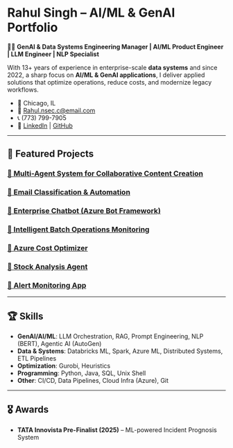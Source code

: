 # Rahul Singh – AI/ML & GenAI Portfolio

👨‍💻 **GenAI & Data Systems Engineering Manager | AI/ML Product Engineer | LLM Engineer | NLP Specialist**

With 13+ years of experience in enterprise-scale **data systems** and since 2022, a sharp focus on **AI/ML & GenAI applications**, I deliver applied solutions that optimize operations, reduce costs, and modernize legacy workflows.  

- 📍 Chicago, IL  
- 📧 Rahul.nsec.c@email.com  
- 📞 (773) 799-7905  
- 🔗 [LinkedIn](https://www.linkedin.com/in/rahul-kumar-singh-44967456?utm_source=share&utm_campaign=share_via&utm_content=profile&utm_medium=android_app) | [GitHub](https://github.com/rahulnsecc/ml-projects-portfolio)

---

## 🚀 Featured Projects

### [📂 Multi-Agent System for Collaborative Content Creation](../multi-agents/README.md)
### [📂 Email Classification & Automation](../BART/README.md)
### [📂 Enterprise Chatbot (Azure Bot Framework)](../bot_app/README.md)
### [📂 Intelligent Batch Operations Monitoring](../batchops/README.md)
### [📂 Azure Cost Optimizer](../azure_cost_optimizer/README.md)
### [📂 Stock Analysis Agent](../stock_analysis/README.md)
### [📂 Alert Monitoring App](../alertmon_app/README.md)

---

## 🏆 Skills
- **GenAI/AI/ML**: LLM Orchestration, RAG, Prompt Engineering, NLP (BERT), Agentic AI (AutoGen)  
- **Data & Systems**: Databricks ML, Spark, Azure ML, Distributed Systems, ETL Pipelines  
- **Optimization**: Gurobi, Heuristics  
- **Programming**: Python, Java, SQL, Unix Shell  
- **Other**: CI/CD, Data Pipelines, Cloud Infra (Azure), Git  

---

## 🎖️ Awards
- **TATA Innovista Pre-Finalist (2025)** – ML-powered Incident Prognosis System
